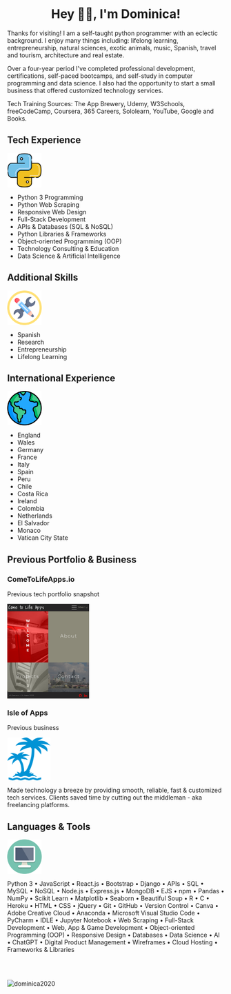 <h1 align="center">Hey 👋🏽, I'm Dominica!</h1>
<p>Thanks for visiting! I am a self-taught python programmer with an eclectic background. I enjoy many things including: lifelong learning, entrepreneurship, natural sciences, exotic animals, music, Spanish, travel and tourism, architecture and real estate.</p>
<p>Over a four-year period I've completed professional development, certifications, self-paced bootcamps, and self-study in computer programming and data science. I also had the opportunity to start a small business that offered customized technology services.</p>
<p>Tech Training Sources: The App Brewery, Udemy, W3Schools, freeCodeCamp, Coursera, 365 Careers, Sololearn, YouTube, Google and Books.</p>

## Tech Experience
<p align="left">
<a href="https://www.python.org/" target="blank"><img align="center" src="python.png" alt="tech-focus" height="80" width="80" /></a>
</p>

- Python 3 Programming 
- Python Web Scraping
- Responsive Web Design
- Full-Stack Development 
- APIs & Databases (SQL & NoSQL)
- Python Libraries & Frameworks
- Object-oriented Programming (OOP)
- Technology Consulting & Education
- Data Science & Artificial Intelligence

## Additional Skills
<p align="left">
<img align="center" src="skills-icon.png" alt="additional_skills" height="80" width="80" />
</p>

- Spanish
- Research
- Entrepreneurship
- Lifelong Learning

## International Experience
<p align="left">
<img align="center" src="earth-icon.png" alt="tinternational_experience" height="80" width="80" />
</p>

- England
- Wales
- Germany
- France
- Italy
- Spain
- Peru
- Chile
- Costa Rica
- Ireland
- Colombia
- Netherlands
- El Salvador
- Monaco
- Vatican City State

## Previous Portfolio & Business
### ComeToLifeApps.io
Previous tech portfolio snapshot
<p align="left">
<img align="center" src="ctla-icon.png" alt="old-portfolio" height="220" width="190" />
</p>

### Isle of Apps 
Previous business
<p align="left">
<img align="center" src="palms-icon.png" alt="isle_of_apps" height="100" width="100" />
</p>

<p>Made technology a breeze by providing smooth, reliable, fast & customized tech services. Clients saved time by cutting out the middleman - aka freelancing platforms.</p>

## Languages & Tools
<p align="left">
<img align="center" src="computer-icon.png" alt="" height="80" width="80" />
</p>

<p>Python 3 • JavaScript • React.js • Bootstrap • Django • APIs • SQL • MySQL • NoSQL • Node.js • Express.js • MongoDB • EJS • npm • Pandas • NumPy • Scikit Learn • Matplotlib • Seaborn • Beautiful Soup • R • C • Heroku • HTML • CSS • jQuery • Git • GitHub • Version Control • Canva • Adobe Creative Cloud • Anaconda • Microsoft Visual Studio Code • PyCharm • IDLE • Jupyter Notebook • Web Scraping • Full-Stack Development • Web, App & Game Development • Object-oriented Programming (OOP) • Responsive Design • Databases • Data Science • AI • ChatGPT • Digital Product Management • Wireframes • Cloud Hosting • Frameworks & Libraries</p>

<br>
<br>

<p align="left"> <img src="https://komarev.com/ghpvc/?username=dominica2020&label=Profile%20Views&color=brightgreen&style=for-the-badge" alt="dominica2020" /> </p>
